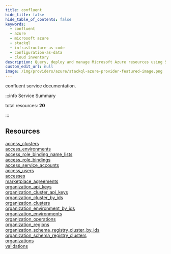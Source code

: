```yaml
---
title: confluent
hide_title: false
hide_table_of_contents: false
keywords:
  - confluent
  - azure
  - microsoft azure
  - stackql
  - infrastructure-as-code
  - configuration-as-data
  - cloud inventory
description: Query, deploy and manage Microsoft Azure resources using SQL
custom_edit_url: null
image: /img/providers/azure/stackql-azure-provider-featured-image.png
---
```


confluent service documentation.

:::info Service Summary

<div class="row">
<div class="providerDocColumn">
<span>total resources:&nbsp;<b>20</b></span><br />
</div>
</div>

:::

## Resources
<div class="row">
<div class="providerDocColumn">
<a href="/providers/azure_isv/confluent/access_clusters/">access_clusters</a><br />
<a href="/providers/azure_isv/confluent/access_environments/">access_environments</a><br />
<a href="/providers/azure_isv/confluent/access_role_binding_name_lists/">access_role_binding_name_lists</a><br />
<a href="/providers/azure_isv/confluent/access_role_bindings/">access_role_bindings</a><br />
<a href="/providers/azure_isv/confluent/access_service_accounts/">access_service_accounts</a><br />
<a href="/providers/azure_isv/confluent/access_users/">access_users</a><br />
<a href="/providers/azure_isv/confluent/accesses/">accesses</a><br />
<a href="/providers/azure_isv/confluent/marketplace_agreements/">marketplace_agreements</a><br />
<a href="/providers/azure_isv/confluent/organization_api_keys/">organization_api_keys</a><br />
<a href="/providers/azure_isv/confluent/organization_cluster_api_keys/">organization_cluster_api_keys</a>
</div>
<div class="providerDocColumn">
<a href="/providers/azure_isv/confluent/organization_cluster_by_ids/">organization_cluster_by_ids</a><br />
<a href="/providers/azure_isv/confluent/organization_clusters/">organization_clusters</a><br />
<a href="/providers/azure_isv/confluent/organization_environment_by_ids/">organization_environment_by_ids</a><br />
<a href="/providers/azure_isv/confluent/organization_environments/">organization_environments</a><br />
<a href="/providers/azure_isv/confluent/organization_operations/">organization_operations</a><br />
<a href="/providers/azure_isv/confluent/organization_regions/">organization_regions</a><br />
<a href="/providers/azure_isv/confluent/organization_schema_registry_cluster_by_ids/">organization_schema_registry_cluster_by_ids</a><br />
<a href="/providers/azure_isv/confluent/organization_schema_registry_clusters/">organization_schema_registry_clusters</a><br />
<a href="/providers/azure_isv/confluent/organizations/">organizations</a><br />
<a href="/providers/azure_isv/confluent/validations/">validations</a>
</div>
</div>
